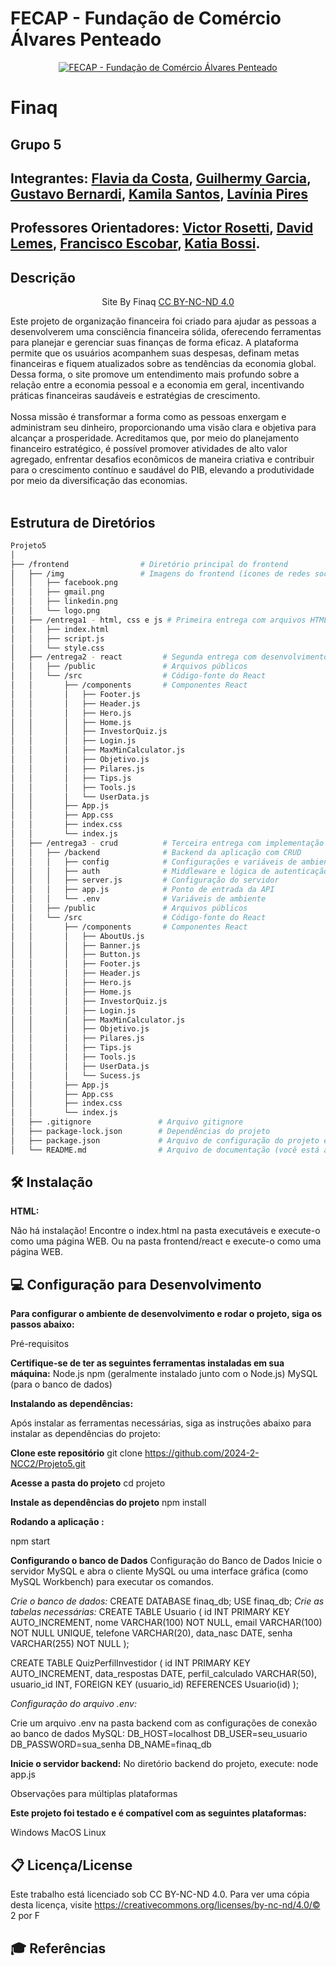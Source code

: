# FECAP - Fundação de Comércio Álvares Penteado

<p align="center">
<a href= "https://www.fecap.br/"><img src="https://encrypted-tbn0.gstatic.com/images?q=tbn:ANd9GcRhZPrRa89Kma0ZZogxm0pi-tCn_TLKeHGVxywp-LXAFGR3B1DPouAJYHgKZGV0XTEf4AE&usqp=CAU" alt="FECAP - Fundação de Comércio Álvares Penteado" border="0"></a>
</p>

# Finaq

## Grupo 5

## Integrantes: <a href="https://www.linkedin.com/in/flavia-costa-157aa2191/">Flavia da Costa</a>, <a href="https://www.linkedin.com/in/guilhermy-lisboa-garcia-385656223/">Guilhermy Garcia</a>, <a href="https://www.linkedin.com/in/gustavo-bernardi-r/">Gustavo Bernardi</a>, <a href="https://www.linkedin.com/in/kamila-santos-695a78261/">Kamila Santos</a>, <a href="https://www.linkedin.com/in/lavinia-pireslp/">Lavínia Pires</a>

## Professores Orientadores: <a href="https://www.linkedin.com/in/victorbarq/">Victor Rosetti</a>, <a href="https://www.linkedin.com/in/dolemes/">David Lemes</a>, <a href="https://www.linkedin.com/in/francisco-escobar/">Francisco Escobar</a>, <a href="https://www.linkedin.com/in/katia-bossi/">Katia Bossi</a>.

## Descrição

<p align="center">
 <p align="center">
 Site By Finaq <a rel="license" href="https://creativecommons.org/licenses/by-nc-nd/4.0/© 2">CC BY-NC-ND 4.0</a>



</p>

Este projeto de organização financeira foi criado para ajudar as pessoas a desenvolverem uma consciência financeira sólida, oferecendo ferramentas para planejar e gerenciar suas finanças de forma eficaz. A plataforma permite que os usuários acompanhem suas despesas, definam metas financeiras e fiquem atualizados sobre as tendências da economia global. Dessa forma, o site promove um entendimento mais profundo sobre a relação entre a economia pessoal e a economia em geral, incentivando práticas financeiras saudáveis e estratégias de crescimento.
<br><br>
Nossa missão é transformar a forma como as pessoas enxergam e administram seu dinheiro, proporcionando uma visão clara e objetiva para alcançar a prosperidade. Acreditamos que, por meio do planejamento financeiro estratégico, é possível promover atividades de alto valor agregado, enfrentar desafios econômicos de maneira criativa e contribuir para o crescimento contínuo e saudável do PIB, elevando a produtividade por meio da diversificação das economias.
<br><br>


## Estrutura de Diretórios

```bash
Projeto5
│
├── /frontend                # Diretório principal do frontend
│   ├── /img                 # Imagens do frontend (ícones de redes sociais, logotipo)
│   │   ├── facebook.png
│   │   ├── gmail.png
│   │   ├── linkedin.png
│   │   └── logo.png
│   ├── /entrega1 - html, css e js # Primeira entrega com arquivos HTML, CSS e JavaScript básicos
│   │   ├── index.html
│   │   ├── script.js
│   │   └── style.css
│   ├── /entrega2 - react         # Segunda entrega com desenvolvimento em React
│   │   ├── /public               # Arquivos públicos
│   │   └── /src                  # Código-fonte do React
│   │       ├── /components       # Componentes React
│   │       │   ├── Footer.js
│   │       │   ├── Header.js
│   │       │   ├── Hero.js
│   │       │   ├── Home.js
│   │       │   ├── InvestorQuiz.js
│   │       │   ├── Login.js
│   │       │   ├── MaxMinCalculator.js
│   │       │   ├── Objetivo.js
│   │       │   ├── Pilares.js
│   │       │   ├── Tips.js
│   │       │   ├── Tools.js
│   │       │   └── UserData.js
│   │       ├── App.js
│   │       ├── App.css
│   │       ├── index.css
│   │       └── index.js
│   ├── /entrega3 - crud          # Terceira entrega com implementação de CRUD
│   │   ├── /backend              # Backend da aplicação com CRUD
│   │   │   ├── config            # Configurações e variáveis de ambiente
│   │   │   ├── auth              # Middleware e lógica de autenticação
│   │   │   ├── server.js         # Configuração do servidor
│   │   │   ├── app.js            # Ponto de entrada da API
│   │   │   └── .env              # Variáveis de ambiente
│   │   ├── /public               # Arquivos públicos
│   │   └── /src                  # Código-fonte do React
│   │       ├── /components       # Componentes React
│   │       │   ├── AboutUs.js
│   │       │   ├── Banner.js
│   │       │   ├── Button.js
│   │       │   ├── Footer.js
│   │       │   ├── Header.js
│   │       │   ├── Hero.js
│   │       │   ├── Home.js
│   │       │   ├── InvestorQuiz.js
│   │       │   ├── Login.js
│   │       │   ├── MaxMinCalculator.js
│   │       │   ├── Objetivo.js
│   │       │   ├── Pilares.js
│   │       │   ├── Tips.js
│   │       │   ├── Tools.js
│   │       │   ├── UserData.js
│   │       │   └── Sucess.js
│   │       ├── App.js
│   │       ├── App.css
│   │       ├── index.css
│   │       └── index.js
│   ├── .gitignore               # Arquivo gitignore
│   ├── package-lock.json        # Dependências do projeto
│   ├── package.json             # Arquivo de configuração do projeto e dependências
│   └── README.md                # Arquivo de documentação (você está aqui)


```

## 🛠 Instalação


<b>HTML:</b>

Não há instalação!
Encontre o index.html na pasta executáveis e execute-o como uma página WEB. Ou na pasta frontend/react e execute-o como uma página WEB.

## 💻 Configuração para Desenvolvimento

**Para configurar o ambiente de desenvolvimento e rodar o projeto, siga os passos abaixo:**

Pré-requisitos

**Certifique-se de ter as seguintes ferramentas instaladas em sua máquina:**
Node.js
npm (geralmente instalado junto com o Node.js)
MySQL (para o banco de dados)

**Instalando as dependências:**

Após instalar as ferramentas necessárias, siga as instruções abaixo para instalar as dependências do projeto:

**Clone este repositório**
git clone https://github.com/2024-2-NCC2/Projeto5.git

**Acesse a pasta do projeto**
cd projeto

**Instale as dependências do projeto**
npm install


**Rodando a aplicação :** 

 npm start

**Configurando o banco de Dados**
Configuração do Banco de Dados
Inicie o servidor MySQL e abra o cliente MySQL ou uma interface gráfica (como MySQL Workbench) para executar os comandos.

*Crie o banco de dados:*
CREATE DATABASE finaq_db;
USE finaq_db;
*Crie as tabelas necessárias:*
CREATE TABLE Usuario (
    id INT PRIMARY KEY AUTO_INCREMENT,
    nome VARCHAR(100) NOT NULL,
    email VARCHAR(100) NOT NULL UNIQUE,
    telefone VARCHAR(20),
    data_nasc DATE,
    senha VARCHAR(255) NOT NULL
);

CREATE TABLE QuizPerfilInvestidor (
    id INT PRIMARY KEY AUTO_INCREMENT,
    data_respostas DATE,
    perfil_calculado VARCHAR(50),
    usuario_id INT,
    FOREIGN KEY (usuario_id) REFERENCES Usuario(id)
);

*Configuração do arquivo .env:*

Crie um arquivo .env na pasta backend com as configurações de conexão ao banco de dados MySQL:
DB_HOST=localhost
DB_USER=seu_usuario
DB_PASSWORD=sua_senha
DB_NAME=finaq_db

**Inicie o servidor backend:**
No diretório backend do projeto, execute:
node app.js



Observações para múltiplas plataformas

**Este projeto foi testado e é compatível com as seguintes plataformas:**

Windows
MacOS
Linux




## 📋 Licença/License

Este trabalho está licenciado sob CC BY-NC-ND 4.0. Para ver uma cópia desta licença, visite https://creativecommons.org/licenses/by-nc-nd/4.0/© 2 por F

## 🎓 Referências

